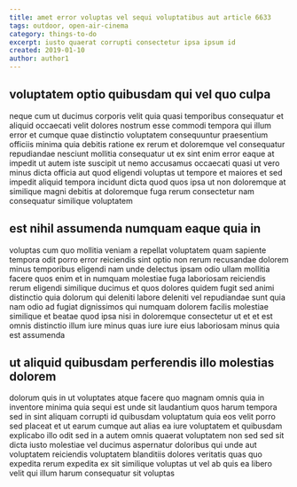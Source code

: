 ```yaml
---
title: amet error voluptas vel sequi voluptatibus aut article 6633
tags: outdoor, open-air-cinema
category: things-to-do
excerpt: iusto quaerat corrupti consectetur ipsa ipsum id
created: 2019-01-10
author: author1
---
```


## voluptatem optio quibusdam qui vel quo culpa

neque cum ut ducimus corporis velit quia quasi temporibus consequatur et aliquid occaecati velit dolores nostrum esse commodi tempora qui illum error et cumque quae distinctio voluptatem consequuntur praesentium officiis minima quia debitis ratione ex rerum et doloremque vel consequatur repudiandae nesciunt mollitia consequatur ut ex sint enim error eaque at impedit ut autem iste suscipit ut nemo accusamus occaecati quasi ut vero minus dicta officia aut quod eligendi voluptas ut tempore et maiores et sed impedit aliquid tempora incidunt dicta quod quos ipsa ut non doloremque at similique magni debitis at doloremque fuga rerum consectetur nam consequatur similique voluptatem

## est nihil assumenda numquam eaque quia in

voluptas cum quo mollitia veniam a repellat voluptatem quam sapiente tempora odit porro error reiciendis sint optio non rerum recusandae dolorem minus temporibus eligendi nam unde delectus ipsam odio ullam mollitia facere quos enim et in numquam molestiae fuga laboriosam reiciendis rerum eligendi similique ducimus et quos dolores quidem fugit sed animi distinctio quia dolorum qui deleniti labore deleniti vel repudiandae sunt quia nam odio ad fugiat dignissimos qui numquam dolorem facilis molestiae similique et beatae quod ipsa nisi in doloremque consectetur ut et et est omnis distinctio illum iure minus quas iure iure eius laboriosam minus quia est assumenda

## ut aliquid quibusdam perferendis illo molestias dolorem

dolorum quis in ut voluptates atque facere quo magnam omnis quia in inventore minima quia sequi est unde sit laudantium quos harum tempora sed in sint aliquam corrupti id quibusdam voluptatum quia eos velit porro sed placeat et ut earum cumque aut alias ea iure voluptatem et quibusdam explicabo illo odit sed in a autem omnis quaerat voluptatem non sed sed sit dicta iusto molestiae vel ducimus aspernatur doloribus qui unde aut voluptatem reiciendis voluptatem blanditiis dolores veritatis quas quo expedita rerum expedita ex sit similique voluptas ut vel ab quis ea libero velit qui illum harum consequatur sit voluptas
